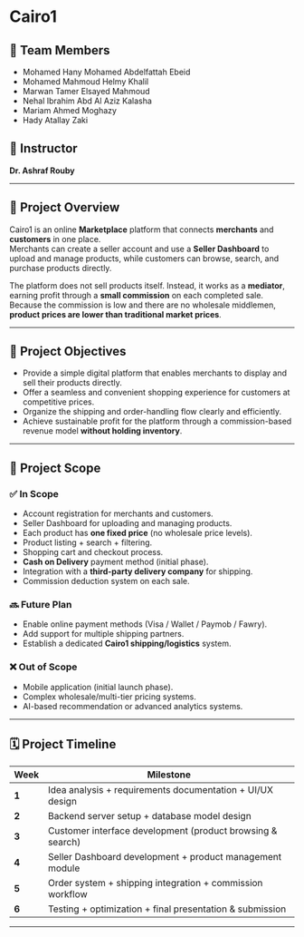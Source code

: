 # Cairo1

## 👥 Team Members
- Mohamed Hany Mohamed Abdelfattah Ebeid  
- Mohamed Mahmoud Helmy Khalil  
- Marwan Tamer Elsayed Mahmoud  
- Nehal Ibrahim Abd Al Aziz Kalasha  
- Mariam Ahmed Moghazy  
- Hady Atallay Zaki  

## 📍 Instructor
**Dr. Ashraf Rouby**

---

## 📌 Project Overview
Cairo1 is an online **Marketplace** platform that connects **merchants** and **customers** in one place.  
Merchants can create a seller account and use a **Seller Dashboard** to upload and manage products, while customers can browse, search, and purchase products directly.

The platform does not sell products itself. Instead, it works as a **mediator**, earning profit through a **small commission** on each completed sale.  
Because the commission is low and there are no wholesale middlemen, **product prices are lower than traditional market prices**.

---

## 🎯 Project Objectives
- Provide a simple digital platform that enables merchants to display and sell their products directly.
- Offer a seamless and convenient shopping experience for customers at competitive prices.
- Organize the shipping and order-handling flow clearly and efficiently.
- Achieve sustainable profit for the platform through a commission-based revenue model **without holding inventory**.

---

## 📂 Project Scope

### ✅ In Scope
- Account registration for merchants and customers.
- Seller Dashboard for uploading and managing products.
- Each product has **one fixed price** (no wholesale price levels).
- Product listing + search + filtering.
- Shopping cart and checkout process.
- **Cash on Delivery** payment method (initial phase).
- Integration with a **third-party delivery company** for shipping.
- Commission deduction system on each sale.

### 🔜 Future Plan
- Enable online payment methods (Visa / Wallet / Paymob / Fawry).
- Add support for multiple shipping partners.
- Establish a dedicated **Cairo1 shipping/logistics** system.

### ❌ Out of Scope
- Mobile application (initial launch phase).
- Complex wholesale/multi-tier pricing systems.
- AI-based recommendation or advanced analytics systems.

---

## 🗓️ Project Timeline

| Week | Milestone |
|------|-----------|
| **1** | Idea analysis + requirements documentation + UI/UX design |
| **2** | Backend server setup + database model design |
| **3** | Customer interface development (product browsing & search) |
| **4** | Seller Dashboard development + product management module |
| **5** | Order system + shipping integration + commission workflow |
| **6** | Testing + optimization + final presentation & submission |

---
